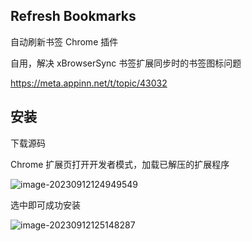 ## Refresh Bookmarks

自动刷新书签 Chrome 插件

自用，解决 xBrowserSync 书签扩展同步时的书签图标问题

https://meta.appinn.net/t/topic/43032



## 安装

下载源码

Chrome 扩展页打开开发者模式，加载已解压的扩展程序



![image-20230912124949549](https://zwx-images-1305338888.cos.ap-guangzhou.myqcloud.com/typora/image-20230912124949549.png)

选中即可成功安装

![image-20230912125148287](https://zwx-images-1305338888.cos.ap-guangzhou.myqcloud.com/typora/image-20230912125148287.png)
